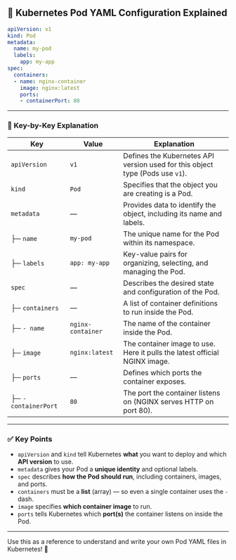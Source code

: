 ## 📄 Kubernetes Pod YAML Configuration Explained

```yaml
apiVersion: v1
kind: Pod
metadata:
  name: my-pod
  labels:
    app: my-app
spec:
  containers:
  - name: nginx-container
    image: nginx:latest
    ports:
    - containerPort: 80
```

---

### 🔑 Key-by-Key Explanation

| **Key**              | **Value**         | **Explanation**                                                               |
| -------------------- | ----------------- | ----------------------------------------------------------------------------- |
| `apiVersion`         | `v1`              | Defines the Kubernetes API version used for this object type (Pods use `v1`). |
| `kind`               | `Pod`             | Specifies that the object you are creating is a Pod.                          |
| `metadata`           | —                 | Provides data to identify the object, including its name and labels.          |
| ├─ `name`            | `my-pod`          | The unique name for the Pod within its namespace.                             |
| ├─ `labels`          | `app: my-app`     | Key-value pairs for organizing, selecting, and managing the Pod.              |
| `spec`               | —                 | Describes the desired state and configuration of the Pod.                     |
| ├─ `containers`      | —                 | A list of container definitions to run inside the Pod.                        |
| ├─ `- name`          | `nginx-container` | The name of the container inside the Pod.                                     |
| ├─ `image`           | `nginx:latest`    | The container image to use. Here it pulls the latest official NGINX image.    |
| ├─ `ports`           | —                 | Defines which ports the container exposes.                                    |
| ├─ `- containerPort` | `80`              | The port the container listens on (NGINX serves HTTP on port 80).             |

---

### ✅ Key Points

* `apiVersion` and `kind` tell Kubernetes **what** you want to deploy and which **API version** to use.
* `metadata` gives your Pod a **unique identity** and optional labels.
* `spec` describes **how the Pod should run**, including containers, images, and ports.
* `containers` must be a **list** (array) — so even a single container uses the `-` dash.
* `image` specifies **which container image** to run.
* `ports` tells Kubernetes which **port(s)** the container listens on inside the Pod.

---

Use this as a reference to understand and write your own Pod YAML files in Kubernetes! 🚀
